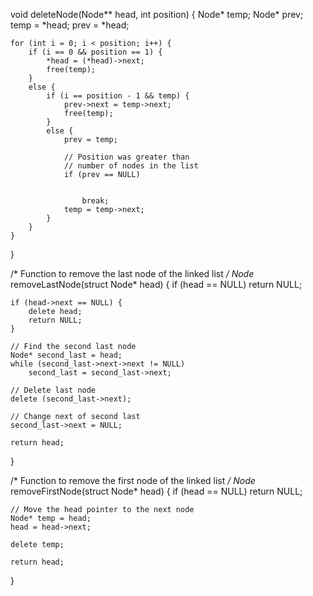 
void deleteNode(Node** head, int position)
{
    Node* temp;
    Node* prev;
    temp = *head;
    prev = *head;

    for (int i = 0; i < position; i++) {
        if (i == 0 && position == 1) {
            *head = (*head)->next;
            free(temp);
        }
        else {
            if (i == position - 1 && temp) {
                prev->next = temp->next;
                free(temp);
            }
            else {
                prev = temp;

                // Position was greater than
                // number of nodes in the list
                if (prev == NULL)


                    break;
                temp = temp->next;
            }
        }
    }
}

/* Function to remove the last node
   of the linked list */
Node* removeLastNode(struct Node* head)
{
    if (head == NULL)
        return NULL;

    if (head->next == NULL) {
        delete head;
        return NULL;
    }

    // Find the second last node
    Node* second_last = head;
    while (second_last->next->next != NULL)
        second_last = second_last->next;

    // Delete last node
    delete (second_last->next);

    // Change next of second last
    second_last->next = NULL;

    return head;
}

/* Function to remove the first node
   of the linked list */
Node* removeFirstNode(struct Node* head)
{
    if (head == NULL)
        return NULL;

    // Move the head pointer to the next node
    Node* temp = head;
    head = head->next;

    delete temp;

    return head;
}

